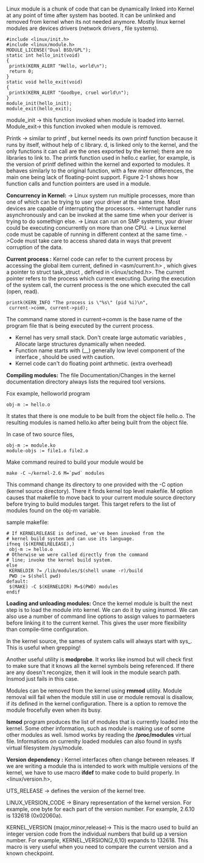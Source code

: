 Linux module is a chunk of code that can be dynamically linked into Kernel at any point of time after system has booted. 
It can be unlinked and removed from kernel when its not needed anymore. 
Mostly linux kernel modules are devices drivers (network drivers , file systems).
```
#include <linux/init.h>
#include <linux/module.h>
MODULE_LICENSE("Dual BSD/GPL");
static int hello_init(void)
{
 printk(KERN_ALERT "Hello, world\n");
 return 0;
}
static void hello_exit(void)
{
 printk(KERN_ALERT "Goodbye, cruel world\n");
}
module_init(hello_init);
module_exit(hello_exit);
```
module_init -> this function invoked when module is loaded into kernel.
Module_exit-> this function invoked when module is removed.

Printk -> similar to printf , but kernel needs its own printf function because it runs by itself, without help of c library. 
d, is linked only to the kernel, and the only functions it can call are the ones exported by the kernel; there are no libraries to link to. The printk function used in hello.c earlier, for example, is the version of printf defined within the kernel and exported to modules. It behaves similarly to the original function, with a few minor differences, the main one being lack of floating-point support. Figure 2-1 shows how function calls and function pointers are used in a module.

**Concurrency in Kernel:**
-> Linux system run multiple processes, more than one of which can be trying to user your driver at the same time. Most devices are capable of interrupting the processors.
->Interrupt handler runs asynchronously and can be invoked at the same time when your deriver is trying to do somethign else.
-> Linux can run on SMP systems, your driver could be executing concurrently on more than one CPU.
-> Linux kernel code must be capable of running in different context at the same time. 
->Code must take care to access shared data in ways that prevent corruption of the data.

**Current process :**
Kernel code can refer to the current process by accessing the global item current, defined in  <asm/current.h> , which gives a pointer to struct task_struct , defined in <linux/sched.h>. The current pointer refers to the process which current executing. During the execution of the system call, the current process is the one which executed the call (open, read).

```
printk(KERN_INFO "The process is \"%s\" (pid %i)\n",
 current->comm, current->pid);
```
The command name stored in current->comm is the base name of the program file that is being executed by the current process.

* Kernel has very small stack. Don't create large automatic variables , Allocate large structures dynamically when needed.
* Function name starts with (__) generally low level component of the interface , should be used with caution.
* Kernel code can't do floating point arthmetic. (extra overhead)

**Compiling modules:**
 The file Documentation/Changes in the kernel documentation directory always lists the required tool versions.

 Fox example, helloworld program
 ```
obj-m := hello.o
```
It states that there is one module to be built from the object file hello.o. The resulting modules is named hello.ko after being built from the object file.

In case of two source files, 
```
obj-m := module.ko
module-objs := file1.o file2.o
```
Make command reuired to build your module would be 
```
make -C ~/kernel-2.6 M=`pwd` modules
```
This command change its directory to one provided with the -C option (kernel source directory). There it finds kernel top level makefile. 
M option causes that makefile to move back to your current module source directory before trying to build modules target. This target refers to the list of modules found on the obj-m variable.

sample makefile:
```
# If KERNELRELEASE is defined, we've been invoked from the
# kernel build system and can use its language.
ifneq ($(KERNELRELEASE),)
 obj-m := hello.o
# Otherwise we were called directly from the command
# line; invoke the kernel build system.
else
 KERNELDIR ?= /lib/modules/$(shell uname -r)/build
 PWD := $(shell pwd)
default:
 $(MAKE) -C $(KERNELDIR) M=$(PWD) modules
endif
```
**Loading and unloading modules:**
Once the kernel module is built the next step is to load the module into kernel. We can do it by using insmod. We can also use a number of command line options to assign values to parmaeters before linking it to the current kernel. This gives the user more flexibility than compile-time configuration.

In the kernel source, the sames of system calls will always start with sys_. This is useful when grepping!

Another useful utility is **modprobe**. It works like insmod but will check first to make sure that it knows all the kernel symbols being referenced. If there are any doesn't recongize, then it will look in the module search path. Insmod just fails in this case.

Modules can be removed from the kernel using **rmmod** utility. Module removal will fail when the module still in use or module removal is disallow, if its defined in the kernel configuration. There is a option to remove the module frocefully even when its busy.

**lsmod** program produces the list of modules that is currently loaded into the kernel. Some other information, such as module is making use of some other modules as well. lsmod works by reading the **/proc/modules** virtual file. Informations on currenlty loaded modules can also found in sysfs virtual filesystem /sys/module.

**Version dependency :**
Kernel interfaces often change between releases. If we are writing a module tha is intended to work with multiple versions of the kernel, we have to use macro **ifdef** to make code to build properly. 
In <linux/version.h>,

UTS_RELEASE -> defines the version of the kernel tree.

LINUX_VERSION_CODE -> Binary representation of the kernel version. For example, one byte for each part of the version number. For example, 2.6.10 is 132618 (0x02060a).

KERNEL_VERSION (major,minor,release)-> This is the macro used to build an integer version code from the individual numbers that build up a version number. For example, KERNEL_VERSION(2,6,10) expands to 132618. This macro is very useful when you need to compare the current version and a known checkpoint.


